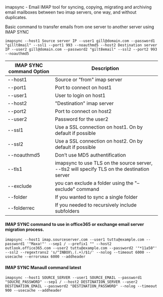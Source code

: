
imapsync - Email IMAP tool for syncing, copying, migrating and archiving email mailboxes between two imap servers, one way, and without  duplicates.

Basic command to transfer emails from one server to another server using IMAP SYNC

```
imapsync --host1 Source server IP --user1 gill@domain.com --password1 "gillt8mail" --ssl1 --port1 993 --noauthmd5 --host2 Destination server IP --user2 gill@domain.com --password2 "gilt8email" --ssl2 --port2 993 --noauthmd5

```

| IMAP SYNC command Option  | Description|
---------|-----------
--host1  |  Source or "from" imap server
--port1  |  Port to connect on host1
--user1  |  User to login on host1
--host2  |  "Destination" imap server
--port2  |  Port to connect on host2
--user2  |  Password for the user2
--ssl1   |  Use a SSL connection on host1. On by default if possible
--ssl2   |  Use a SSL connection on host2. On by default if possible
--noauthmd5 | Don’t use MD5 authentification
--tls1  | imapsync to use TLS on the source server, --tls2 will specify TLS on the destination server
--exclude| you can exclude a folder using the "–exclude" command
--folder | If you wanted to sync a single folder
--folderrec | If you needed to recursively include subfolders



#### IMAP SYNC command to use in office365 or exchange email server migration process.

```
imapsync --host1 imap.sourceserver.com --user1 tuttu@example.com --password1 '"Maxa!"' --sep1 / --prefix1 "" --host2 outlook.office365.com --user2 tuttu@example.com --password2 '"*11a50"' --ssl2 --regextrans2 's/^INBOX\.(.+)/$1/' --nolog --timeout 6000 --usecache --errorsmax 6000 --addheader
```

#### IMAP SYNC Manaull command latest

```
imapsync --host1 SOURCE_SERVER --user1 SOURCE_EMAIL --password1 "SOUCRE_PASSWORD" --sep1 / --host2 DESTINATION_SERVER --user2 DESTINATION_EMAIL --password2 "DESTINATION_PASSWORD" --nolog --timeout 900 --usecache --addheader
```
